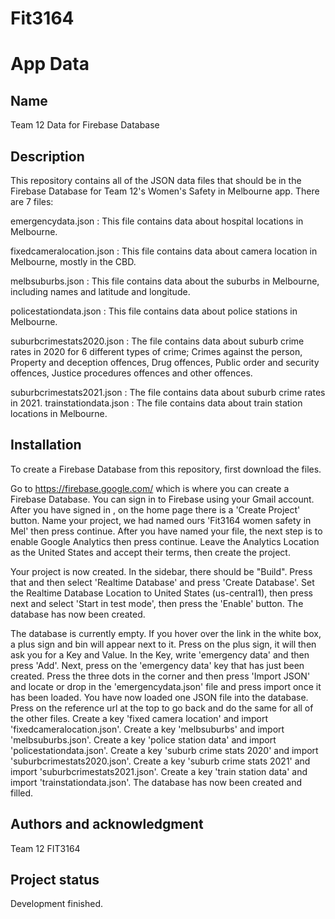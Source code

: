 # Fit3164
# App Data

## Name
Team 12 Data for Firebase Database

## Description
This repository contains all of the JSON data files that should be in the Firebase Database for Team 12's Women's Safety in Melbourne app. There are 7 files:

emergencydata.json : This file contains data about hospital locations in Melbourne.

fixedcameralocation.json : This file contains data about camera location in Melbourne, mostly in the CBD.

melbsuburbs.json : This file contains data about the suburbs in Melbourne, including names and latitude and longitude.

policestationdata.json : This file contains data about police stations in Melbourne.

suburbcrimestats2020.json : The file contains data about suburb crime rates in 2020 for 6 different types of crime; Crimes against the person, Property and deception offences, Drug offences, Public order and security offences, Justice procedures offences and other offences.

suburbcrimestats2021.json : The file contains data about suburb crime rates in 2021.
trainstationdata.json : The file contains data about train station locations in Melbourne.

## Installation
To create a Firebase Database from this repository, first download the files. 

Go to https://firebase.google.com/ which is where you can create a Firebase Database. You can sign in to Firebase using your Gmail account. After you have signed in , on the home page there is a 'Create Project' button. Name your project, we had named ours 'Fit3164 women safety in Mel' then press continue. After you have named your file, the next step is to enable Google Analytics then press continue. Leave the Analytics Location as the United States and accept their terms, then create the project.

Your project is now created. In the sidebar, there should be "Build". Press that and then select 'Realtime Database' and press 'Create Database'. Set the Realtime Database Location to United States (us-central1), then press next and select 'Start in test mode', then press the 'Enable' button. The database has now been created.

The database is currently empty. If you hover over the link in the white box, a plus sign and bin will appear next to it. Press on the plus sign, it will then ask you for a Key and Value. In the Key, write 'emergency data' and then press 'Add'. Next, press on the 'emergency data' key that has just been created. Press the three dots in the corner and then press 'Import JSON' and locate or drop in the 'emergencydata.json' file and press import once it has been loaded. You have now loaded one JSON file into the database. Press on the reference url at the top to go back and do the same for all of the other files. Create a key 'fixed camera location' and import 'fixedcameralocation.json'. Create a key 'melbsuburbs' and import 'melbsuburbs.json'. Create a key 'police station data' and import 'policestationdata.json'. Create a key 'suburb crime stats 2020' and import 'suburbcrimestats2020.json'. Create a key 'suburb crime stats 2021' and import 'suburbcrimestats2021.json'. Create a key 'train station data' and import 'trainstationdata.json'. The database has now been created and filled.

## Authors and acknowledgment
Team 12 FIT3164

## Project status
Development finished. 
